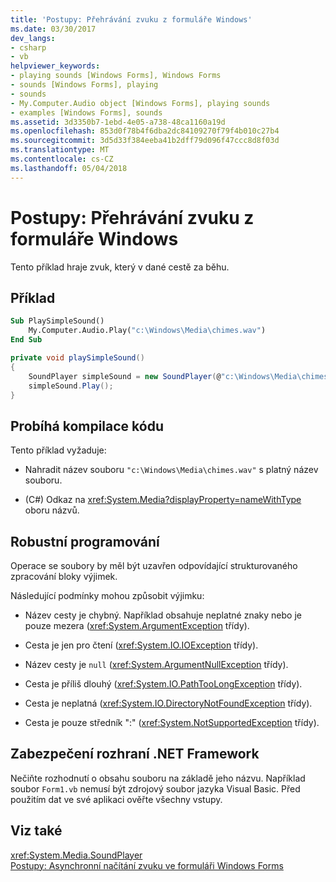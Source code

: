 ```yaml
---
title: 'Postupy: Přehrávání zvuku z formuláře Windows'
ms.date: 03/30/2017
dev_langs:
- csharp
- vb
helpviewer_keywords:
- playing sounds [Windows Forms], Windows Forms
- sounds [Windows Forms], playing
- sounds
- My.Computer.Audio object [Windows Forms], playing sounds
- examples [Windows Forms], sounds
ms.assetid: 3d3350b7-1ebd-4e05-a738-48ca1160a19d
ms.openlocfilehash: 853d0f78b4f6dba2dc84109270f79f4b010c27b4
ms.sourcegitcommit: 3d5d33f384eeba41b2dff79d096f47ccc8d8f03d
ms.translationtype: MT
ms.contentlocale: cs-CZ
ms.lasthandoff: 05/04/2018
---
```

# <a name="how-to-play-a-sound-from-a-windows-form"></a>Postupy: Přehrávání zvuku z formuláře Windows
Tento příklad hraje zvuk, který v dané cestě za běhu.  
  
## <a name="example"></a>Příklad  
  
```vb  
Sub PlaySimpleSound()  
    My.Computer.Audio.Play("c:\Windows\Media\chimes.wav")  
End Sub  
```  
  
```csharp  
private void playSimpleSound()  
{  
    SoundPlayer simpleSound = new SoundPlayer(@"c:\Windows\Media\chimes.wav");  
    simpleSound.Play();  
}  
```  
  
## <a name="compiling-the-code"></a>Probíhá kompilace kódu  
 Tento příklad vyžaduje:  
  
-   Nahradit název souboru `"c:\Windows\Media\chimes.wav"` s platný název souboru.  
  
-   (C#) Odkaz na <xref:System.Media?displayProperty=nameWithType> oboru názvů.  
  
## <a name="robust-programming"></a>Robustní programování  
 Operace se soubory by měl být uzavřen odpovídající strukturovaného zpracování bloky výjimek.  
  
 Následující podmínky mohou způsobit výjimku:  
  
-   Název cesty je chybný. Například obsahuje neplatné znaky nebo je pouze mezera (<xref:System.ArgumentException> třídy).  
  
-   Cesta je jen pro čtení (<xref:System.IO.IOException> třídy).  
  
-   Název cesty je `null` (<xref:System.ArgumentNullException> třídy).  
  
-   Cesta je příliš dlouhý (<xref:System.IO.PathTooLongException> třídy).  
  
-   Cesta je neplatná (<xref:System.IO.DirectoryNotFoundException> třídy).  
  
-   Cesta je pouze středník ":" (<xref:System.NotSupportedException> třídy).  
  
## <a name="net-framework-security"></a>Zabezpečení rozhraní .NET Framework  
 Nečiňte rozhodnutí o obsahu souboru na základě jeho názvu. Například soubor `Form1.vb` nemusí být zdrojový soubor jazyka Visual Basic. Před použitím dat ve své aplikaci ověřte všechny vstupy.  
  
## <a name="see-also"></a>Viz také  
 <xref:System.Media.SoundPlayer>  
 [Postupy: Asynchronní načítání zvuku ve formuláři Windows Forms](../../../../docs/framework/winforms/controls/how-to-load-a-sound-asynchronously-within-a-windows-form.md)  
 

